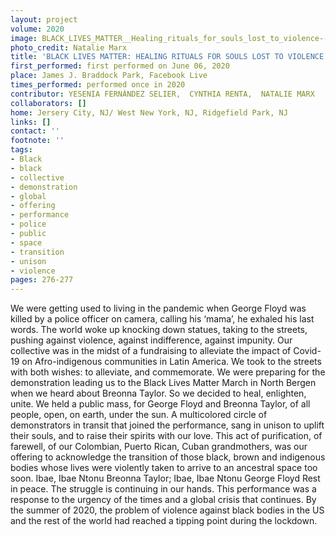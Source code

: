 ```yaml
---
layout: project
volume: 2020
image: BLACK_LIVES_MATTER__Healing_rituals_for_souls_lost_to_violence--Yesenia_Fern_ndez_Selier___Cynthia_Renta___Natalie_Marx.jpg
photo_credit: Natalie Marx
title: 'BLACK LIVES MATTER: HEALING RITUALS FOR SOULS LOST TO VIOLENCE'
first_performed: first performed on June 06, 2020
place: James J. Braddock Park, Facebook Live
times_performed: performed once in 2020
contributor: YESENIA FERNÁNDEZ SELIER,  CYNTHIA RENTA,  NATALIE MARX
collaborators: []
home: Jersery City, NJ/ West New York, NJ, Ridgefield Park, NJ
links: []
contact: ''
footnote: ''
tags:
- Black
- black
- collective
- demonstration
- global
- offering
- performance
- police
- public
- space
- transition
- unison
- violence
pages: 276-277
---
```


We were getting used to living in the pandemic when George Floyd was killed by a police officer on camera, calling his ‘mama’, he exhaled his last words. The world woke up knocking down statues, taking to the streets, pushing against violence, against indifference, against impunity. Our collective was in the midst of a fundraising to alleviate the impact of Covid-19 on Afro-indigenous communities in Latin America. We took to the streets with both wishes: to alleviate, and commemorate. We were preparing for the demonstration leading us to the Black Lives Matter March in North Bergen when we heard about Breonna Taylor.
So we decided to heal, enlighten, unite. We held a public mass, for George Floyd and Breonna Taylor, of all people, open, on earth, under the sun. A multicolored circle of demonstrators in transit that joined the performance,  sang in unison to uplift their souls, and to raise their spirits with our love. This act of purification, of farewell, of our Colombian, Puerto Rican, Cuban grandmothers, was our offering to acknowledge the transition of those black, brown and indigenous bodies whose lives were violently taken to arrive to an ancestral space too soon. Ibae, Ibae Ntonu Breonna Taylor; Ibae, Ibae Ntonu George Floyd Rest in peace. 
The struggle is continuing in our hands.  This performance was a response to the urgency of the times and a global crisis that continues. By the summer of 2020, the problem of violence against black bodies in the US and the rest of the world had reached a tipping point during the lockdown.
